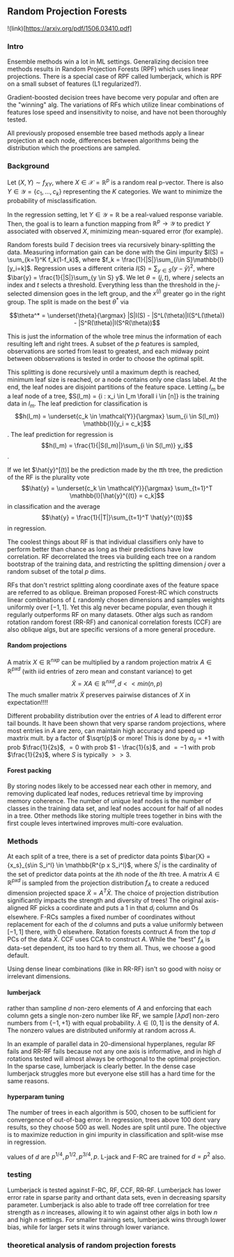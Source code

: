 ## Random Projection Forests
!(link)[https://arxiv.org/pdf/1506.03410.pdf]

### Intro

Ensemble methods win a lot in ML settings.
Generalizing decision tree methods results in Random Projection Forests (RPF)
which uses linear projections. There is a special case of RPF called lumberjack, which is RPF on a small subset of features (L1 regularized?).

Gradient-boosted decision trees have become very popular and often are the "winning" alg. The variations of RFs which utilize linear combinations of features lose speed and insensitivity to noise, and have not been thoroughly tested.

All previously proposed ensemble tree based methods apply a linear projection at each node, differences between algorithms being the distribution which the proections are sampled.

### Background

Let $(X,Y) \sim f_{XY}$, where $X \in \mathcal{X} = \mathbb{R}^p$ is a random real p-vector. There is also $Y \in \mathcal{Y} = \{c_1, \dots, c_k\}$ representing the $K$ categories. We want to minimize the probability of misclassification.

In the regression setting, let $Y \in \mathcal{Y} = \mathbb{R}$ be a real-valued response variable. Then, the goal is to learn a function mapping from $\mathbb{R}^p \to \mathcal{Y}$ to predict $Y$ associated with observed $X$, minimizing mean-squared error (for example).

Random forests build $T$ decision trees via recursively binary-splitting the data. Measuring information gain can be done with the Gini impurity $I(S) = \sum_{k=1}^K f_k(1-f_k)$, where $f_k = \frac{1}{|S|}\sum_{i\in S}\mathbb{I}[y_i=k]$. Regression uses a different criteria $I(S) = \sum_{y\in S}(y-\bar{y})^2$, where $\bar{y} = \frac{1}{|S|}\sum_{y \in S} y$. We let $\theta = (j, t)$, where $j$ selects an index and $t$ selects a threshold. Everything less than the threshold in the $j$-selected dimension goes in the left group, and the $x^{(j)}$ greater go in the right group. The split is made on the best $\theta^*$ via

$$\theta^* = \underset{\theta}{\argmax} |S|I(S) - |S^L(\theta)|I(S^L(\theta)) - |S^R(\theta)|I(S^R(\theta))$$

This is just the information of the whole tree minus the information of each resulting left and right trees.
A subset of the $p$ features is sampled, observations are sorted from least to greatest, and each midway point between obbservations is tested in order to choose the optimal split.

This splitting is done recursively until a maximum depth is reached, minimum leaf size is reached, or a node contains only one class label. At the end, the leaf nodes are disjoint partitions of the feature space. Letting $l_m$ be a leaf node of a tree, $S(l_m) = \{i  : x_i \in l_m \forall i \in [n]\} is the training data in $l_m$. The leaf prediction for classification is
$$h(l_m) = \underset{c_k \in \mathcal{Y}}{\argmax} \sum_{i \in S(l_m)} \mathbb{I}[y_i = c_k]$$.
The leaf prediction for regression is
$$h(l_m) = \frac{1}{|S(l_m)|}\sum_{i \in S(l_m)} y_i$$.

If we let $\hat{y}^[(t)] be the prediction made by the $t$th tree, the prediction of the RF is the plurality vote $$\hat{y} = \underset{c_k \in \mathcal{Y}}{\argmax} \sum_{t=1}^T \mathbb{I}[\hat{y}^{(t)} = c_k]$$ in classification and the average $$\hat{y} = \frac{1}{|T|}\sum_{t=1}^T \hat{y}^{(t)}$$ in regression.

The coolest things about RF is that individual classifiers only have to perform better than chance as long as their predictions have low correlation. RF decorrelated the trees via building each tree on a random bootstrap of the training data, and restricting the splitting dimension $j$ over a random subset of the total $p$ dims.

RFs that don't restrict splitting along coordinate axes of the feature space are referred to as oblique. Breiman proposed Forest-RC which constructs linear combinations of $L$ randomly chosen dimensions and samples weights uniformly over $[-1,1]$. Yet this alg never became popular, even though it regularly outperforms RF on many datasets. Other algs such as random rotation random forest (RR-RF) and canonical correlation forests (CCF) are also oblique algs, but are specific versions of a more general procedure.

#### Random projections

A matrix $X \in \mathbb{R}^{n x p}$ can be multiplied by a random projection matrix $A \in \mathbb{R}^{p x d}$ (with iid entries of zero mean and constant variance) to get
$$\tilde{X} = XA \in \mathbb{R}^{n x d}, d << min(n,p)$$
The much smaller matrix $\tilde{X}$ preserves pairwise distances of $X$ in expectation!!!!

Different probability distribution over the entries of $A$ lead to different error tail bounds. It have been shown that very sparse random projections, where most entries in $A$ are zero, can maintain high accuracy and speed up maxtrix mult. by a factor of $\sqrt{p}$ or more! This is done by $a_{ij} = +1$ with prob $\frac{1}{2s}$, $= 0$ with prob $1 - \frac{1}{s}$, and $=-1$ with prob $\frac{1}{2s}$, where $S$ is typically $>> 3$.

#### Forest packing

By storing nodes likely to be accessed near each other in memory, and removing duplicated leaf nodes, reduces retrieval time by improving memory coherence. The number of unique leaf nodes is the number of classes in the training data set, and leaf nodes account for half of all nodes in a tree. Other methods like storing multiple trees together in bins with the first couple leves intertwined improves multi-core evaluation.


### Methods

At each split of a tree, there is a set of predictor data points $\bar{X} = \{x_s\}_{s\in S_i^l} \in \mathbb{R^{p x S_i^l}$, where $S_i^l$ is the cardinality of the set of predictor data points at the $i$th node of the $l$th tree. A matrix $A \in \mathbb{R}^{p x d}$ is sampled from the projection distribution $f_A$ to create a reduced dimension projected space $\tilde{X} = A^T\bar{X}$. The choice of projection distribution significantly impacts the strength and diversity of trees! The original axis-aligned RF picks a coordinate and puts a $1$ in that $d_i$ column and $0$s elsewhere. F-RCs samples a fixed number of coordinates without replacement for each of the $d$ columns and puts a value uniformly between $[-1,1]$ there, with $0$ elsewhere. Rotation forests contruct $A$ from the top $d$ PCs of the data $\bar{X}$. CCF uses CCA to construct $A$. While the "best" $f_A$ is data-set dependent, its too hard to try them all. Thus, we choose a good default.

Using dense linear combinations (like in RR-RF) isn't so good with noisy or irrelevant dimensions.

#### lumberjack

rather than sampline $d$ non-zero elements of $A$ and enforcing that each column gets a single non-zero number like RF, we sample $\lceil \lambda p d \rceil$ non-zero numbers from $\{-1,+1\}$ with equal probability. $\lambda \in (0, 1]$ is the density of $A$. The nonzero values are distributed uniformly at random across $A$.

In an example of parallel data in 20-dimensional hyperplanes, regular RF fails and RR-RF fails because not any one axis is informative, and in high $d$ rotations tested will almost always be orthogonal to the optimal projection. In the sparse case, lumberjack is clearly better. In the dense case lumberjack struggles more but everyone else still has a hard time for the same reasons.

#### hyperparam tuning

The number of trees in each algorithm is 500, chosen to be sufficient for convergence of out-of-bag error. In regression, trees above 100 dont vary results, so they choose 500 as well. Nodes are split until pure. The objective is to maximize reduction in gini impurity in classification and split-wise mse in regression.

values of $d$ are $p^{1/4}, p^{1/2}, p^{3/4}, p$. L-jack and F-RC are trained for $d = p^2$ also.

### testing

Lumberjack is tested against F-RC, RF, CCF, RR-RF. Lumberjack has lower error rate in sparse parity and orthant data sets, even in decreasing sparsity parameter. Lumberjack is also able to trade off tree correlation for tree strength as $n$ increases, allowing it to win against other algs in both low $n$ and high $n$ settings. For smaller training sets, lumberjack wins through lower bias, while for larger sets it wins through lower variance.

### theoretical analysis of random projection forests

